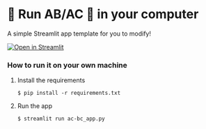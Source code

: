 # 🎈 Run AB/AC 🦦 in your computer
A simple Streamlit app template for you to modify!

[![Open in Streamlit](https://static.streamlit.io/badges/streamlit_badge_black_white.svg)]([https://blank-app-template.streamlit.app/](https://ac-bc-app-rcg2ddswglystydkgn2jpe.streamlit.app/))

### How to run it on your own machine

1. Install the requirements

   ```
   $ pip install -r requirements.txt
   ```

2. Run the app

   ```
   $ streamlit run ac-bc_app.py
   ```
